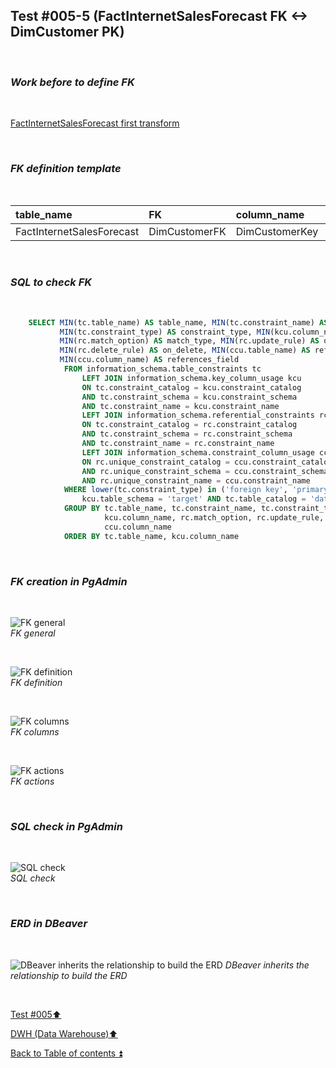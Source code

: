 ## Test #005-5 (FactInternetSalesForecast FK <-> DimCustomer PK)  

<p><br></p>

### **_Work before to define FK_**  

<p><br></p>

[FactInternetSalesForecast first transform](../Forecast.md)

<p><br></p>

### **_FK definition template_**  

<p><br></p> 

| table_name        | FK            | column_name    | references_table | PK               | references_field | match_type | on_delete | on_update |
| :---------------- | :------------ | :------------- | :--------------- | :--------------- | :--------------- | :--------- | :-------: | :-------: |
| FactInternetSalesForecast | DimCustomerFK | DimCustomerKey | DimCustomer      | DimCustomer_pkey | DimCustomerKey   | full       | X         | X         |
     
<p><br></p>

### **_SQL to check FK_**  

<p><br></p>

````SQL 
	SELECT MIN(tc.table_name) AS table_name, MIN(tc.constraint_name) AS constraint_name, 
		   MIN(tc.constraint_type) AS constraint_type, MIN(kcu.column_name) AS column_name, 
		   MIN(rc.match_option) AS match_type, MIN(rc.update_rule) AS on_update, 
		   MIN(rc.delete_rule) AS on_delete, MIN(ccu.table_name) AS references_table,
		   MIN(ccu.column_name) AS references_field
		   	FROM information_schema.table_constraints tc
				LEFT JOIN information_schema.key_column_usage kcu
				ON tc.constraint_catalog = kcu.constraint_catalog
				AND tc.constraint_schema = kcu.constraint_schema
				AND tc.constraint_name = kcu.constraint_name
				LEFT JOIN information_schema.referential_constraints rc
				ON tc.constraint_catalog = rc.constraint_catalog
				AND tc.constraint_schema = rc.constraint_schema
				AND tc.constraint_name = rc.constraint_name
				LEFT JOIN information_schema.constraint_column_usage ccu
				ON rc.unique_constraint_catalog = ccu.constraint_catalog
				AND rc.unique_constraint_schema = ccu.constraint_schema
				AND rc.unique_constraint_name = ccu.constraint_name
			WHERE lower(tc.constraint_type) in ('foreign key', 'primary key') AND
				kcu.table_schema = 'target' AND tc.table_catalog = 'datawarehouse' AND tc.table_name = 'FactInternetSalesForecast'
			GROUP BY tc.table_name, tc.constraint_name, tc.constraint_type, 
					 kcu.column_name, rc.match_option, rc.update_rule, rc.delete_rule , ccu.table_name ,
		             ccu.column_name
			ORDER BY tc.table_name, kcu.column_name
````

<p><br></p>

### **_FK creation in PgAdmin_**

<p><br></p>

![FK general](https://i.imgur.com/AdpkCGA.png)  
_FK general_  

<p><br></p>

![FK definition](https://i.imgur.com/IYQ29pe.png)  
_FK definition_  

<p><br></p>

![FK columns](https://i.imgur.com/to8CAOI.png)  
_FK columns_  

<p><br></p>

![FK actions](https://i.imgur.com/6HEgnQO.png)  
_FK actions_  

<p><br></p>

### **_SQL check in PgAdmin_**

<p><br></p>

![SQL check](https://i.imgur.com/sIt7TF5.png)  
_SQL check_  

<p><br></p>

### **_ERD in DBeaver_**  

<p><br></p>

![DBeaver inherits the relationship to build the ERD](https://i.imgur.com/6WY1u9q.png)
_DBeaver inherits the relationship to build the ERD_

<p><br></p>

[Test #005:arrow_up:](t005.md)  

[DWH (Data Warehouse):arrow_up:](../dwh.md)  

[Back to Table of contents :arrow_double_up:](../../README.md)   